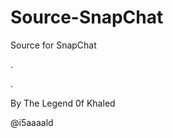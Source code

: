 # Source-SnapChat
Source for SnapChat

.

.

By The Legend 0f Khaled                                                                                                      

@i5aaaald
